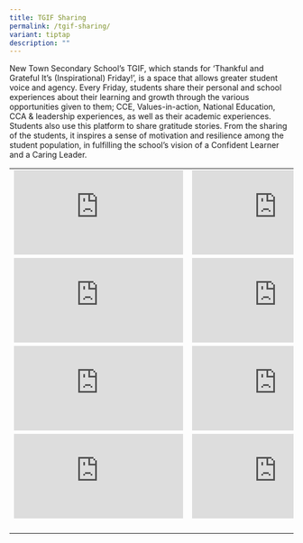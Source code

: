 ```yaml
---
title: TGIF Sharing
permalink: /tgif-sharing/
variant: tiptap
description: ""
---
```

<p>New Town Secondary School’s TGIF, which stands for ‘Thankful and Grateful
It’s (Inspirational) Friday!’, is a space that allows greater student voice
and agency. Every Friday, students share their personal and school experiences
about their learning and growth through the various opportunities given
to them; CCE, Values-in-action, National Education, CCA &amp; leadership
experiences, as well as their academic experiences. Students also use this
platform to share gratitude stories. From the sharing of the students,
it inspires a sense of motivation and resilience among the student population,
in fulfilling the school’s vision of a Confident Learner and a Caring Leader.</p>
<table style="minWidth: 50px">
<colgroup>
<col>
<col>
</colgroup>
<tbody>
<tr>
<td rowspan="1" colspan="1">
<div class="iframe-wrapper">
<iframe allowfullscreen="true" frameborder="0" src="https://www.youtube.com/embed/gLodXQCGAYw?si=-5tL2igqJqzWkrsP"></iframe>
</div>
</td>
<td rowspan="1" colspan="1">
<div class="iframe-wrapper">
<iframe allowfullscreen="true" frameborder="0" src="https://www.youtube.com/embed/HbWGkca3qxo?si=c6CVQT-uNYLocEjZ"></iframe>
</div>
</td>
</tr>
<tr>
<td rowspan="1" colspan="1">
<div class="iframe-wrapper">
<iframe allowfullscreen="true" frameborder="0" src="https://www.youtube.com/embed/GWoIzI51ZRU?si=CoVN3KB1HkwyB0U5"></iframe>
</div>
</td>
<td rowspan="1" colspan="1">
<div class="iframe-wrapper">
<iframe allowfullscreen="true" frameborder="0" src="https://www.youtube.com/embed/PkzbVxO5oPM?si=4EQts2WTjdjvwZp-"></iframe>
</div>
</td>
</tr>
<tr>
<td rowspan="1" colspan="1">
<div class="iframe-wrapper">
<iframe allowfullscreen="true" frameborder="0" src="https://www.youtube.com/embed/geFLf-sMDmI?si=jxjJHrHlRE4sGpLC"></iframe>
</div>
</td>
<td rowspan="1" colspan="1">
<div class="iframe-wrapper">
<iframe allowfullscreen="true" frameborder="0" src="https://www.youtube.com/embed/P2A5vPxJeyM?si=gVlZ2S2VEaPXXZCz"></iframe>
</div>
</td>
</tr>
<tr>
<td rowspan="1" colspan="1">
<div class="iframe-wrapper">
<iframe allowfullscreen="true" frameborder="0" src="https://www.youtube.com/embed/Me2CHouOH8M?si=4KrgLoFXZzHCEpyE"></iframe>
</div>
</td>
<td rowspan="1" colspan="1">
<div class="iframe-wrapper">
<iframe allowfullscreen="true" frameborder="0" src="https://www.youtube.com/embed/BhCngAiZMNk?si=0660oOLs7MNO8znQ"></iframe>
</div>
</td>
</tr>
<tr>
<td rowspan="1" colspan="1">
<p></p>
</td>
<td rowspan="1" colspan="1">
<p></p>
</td>
</tr>
</tbody>
</table>
<p></p>